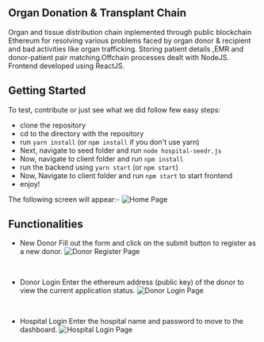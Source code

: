 ## Organ Donation & Transplant Chain
Organ and tissue distribution chain inplemented through public blockchain Ethereum for resolving various problems faced by organ donor & recipient and bad activities like organ trafficking. Storing patient details ,EMR and donor-patient pair matching.Offchain processes dealt with NodeJS. Frontend developed using ReactJS.

## Getting Started

To test, contribute or just see what we did follow few easy steps:
- clone the repository
- cd to the directory with the repository
- run `yarn install` (or `npm install` if you don't use yarn)
- Next, navigate to seed folder and run
  `node hospital-seedr.js`
- Now, navigate to client folder and run `npm install`
- run the backend using `yarn start` (or `npm start`)
- Now, Navigate to client folder and run `npm start` to start frontend
- enjoy!

The following screen will appear:-
![Home Page](https://github.com/Pratyush-Ranjan/Organ-Donation-Transplant-Chain/blob/master/Complete%20Project/images/home.png)
<br/>

## Functionalities

- New Donor
Fill out the form and click on the submit button to register as a new donor.
![Donor Register Page](https://github.com/Pratyush-Ranjan/Organ-Donation-Transplant-Chain/blob/master/Complete%20Project/images/Donor_Register.png)
<br/>

- Donor Login
Enter the ethereum address (public key) of the donor to view the current application status.
![Donor Login Page](https://github.com/Pratyush-Ranjan/Organ-Donation-Transplant-Chain/blob/master/Complete%20Project/images/donor_login.png)
<br/>

- Hospital Login
Enter the hospital name and password to move to the dashboard.
![Hospital Login Page](https://github.com/Pratyush-Ranjan/Organ-Donation-Transplant-Chain/blob/master/Complete%20Project/images/hospital_login.png)
<br/>

